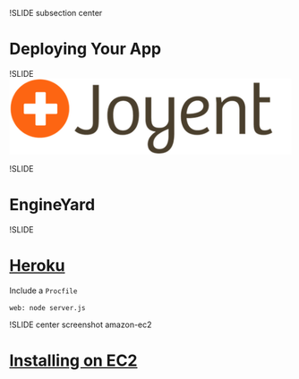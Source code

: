 !SLIDE subsection center
# Deploying Your App

!SLIDE
![Joyent](Joyent-logo.png)

!SLIDE
# EngineYard

!SLIDE
# [Heroku](http://heroku.com)

Include a <code>Procfile</code>

    web: node server.js

!SLIDE center screenshot amazon-ec2
# [Installing on EC2](http://blog.carbonfive.com/2011/09/01/deploying-node-js-on-amazon-ec2/)

